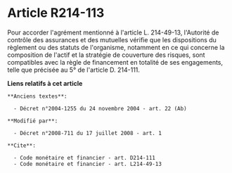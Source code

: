 # Article R214-113

Pour accorder l'agrément mentionné à l'article L. 214-49-13, l'Autorité de contrôle des assurances et des mutuelles vérifie
que les dispositions du règlement ou des statuts de l'organisme, notamment en ce qui concerne la composition de l'actif et la
stratégie de couverture des risques, sont compatibles avec la règle de financement en totalité de ses engagements, telle que
précisée au 5° de l'article D. 214-111.

**Liens relatifs à cet article**

	**Anciens textes**:

	  - Décret n°2004-1255 du 24 novembre 2004 - art. 22 (Ab)

	**Modifié par**:

	  - Décret n°2008-711 du 17 juillet 2008 - art. 1

	**Cite**:

	  - Code monétaire et financier - art. D214-111
	  - Code monétaire et financier - art. L214-49-13
